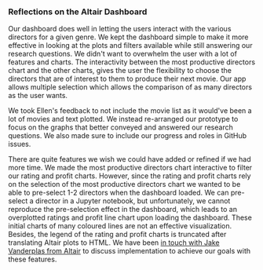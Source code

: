 ### Reflections on the Altair Dashboard

Our dashboard does well in letting the users interact with the various directors for a given genre. We kept the dashboard simple to make it more effective in looking at the plots and filters available while still answering our research questions. We didn't want to overwhelm the user with a lot of features and charts. The interactivity between the most productive directors chart and the other charts, gives the user the flexibility to choose the directors that are of interest to them to produce their next movie. Our app allows multiple selection which allows the comparison of as many directors as the user wants. 

We took Ellen's feedback to not include the movie list as it would've been a lot of movies and text plotted. We instead re-arranged our prototype to focus on the graphs that better conveyed and answered our research questions. We also made sure to include our progress and roles in GitHub issues.

There are quite features we wish we could have added or refined if we had more time. We made the most productive directors chart interactive to filter our rating and profit charts. However, since the rating and profit charts rely on the selection of the most productive directors chart we wanted to be able to pre-select 1-2 directors when the dashboard loaded. We can pre-select a director in a Jupyter notebook, but unfortunately, we cannot reproduce the pre-selection effect in the dashboard, which leads to an overplotted ratings and profit line chart upon loading the dashboard. These initial charts of many coloured lines are not an effective visualization. Besides, the legend of the rating and profit charts is truncated after translating Altair plots to HTML. We have been [in touch with Jake Vanderplas from Altair](https://github.com/UBC-MDS/DSCI532_GROUP104_Movies/issues/49) to discuss implementation to achieve our goals with these features.

